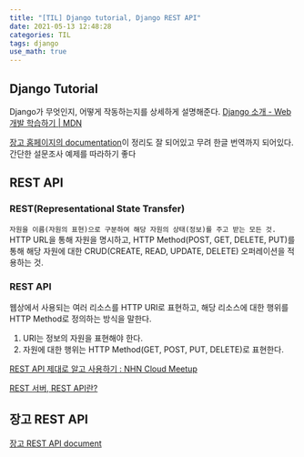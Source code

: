 ```yaml
---
title: "[TIL] Django tutorial, Django REST API"
date: 2021-05-13 12:48:28
categories: TIL
tags: django
use_math: true
---
```


## Django Tutorial


Django가 무엇인지, 어떻게 작동하는지를 상세하게 설명해준다. [Django 소개 - Web 개발 학습하기 | MDN](https://developer.mozilla.org/ko/docs/Learn/Server-side/Django/Introduction)

[장고 홈페이지의 documentation](https://docs.djangoproject.com/ko/3.2/intro/tutorial01/)이 정리도 잘 되어있고 무려 한글 번역까지 되어있다. 간단한 설문조사 예제를 따라하기 좋다 

## REST API

### REST(Representational State Transfer)

`자원을 이름(자원의 표현)으로 구분하여 해당 자원의 상태(정보)를 주고 받는 모든 것.` HTTP URL을 통해 자원을 명시하고, HTTP Method(POST, GET, DELETE, PUT)를 통해 해당 자원에 대한 CRUD(CREATE, READ, UPDATE, DELETE) 오퍼레이션을 적용하는 것.

### REST API

웹상에서 사용되는 여러 리소스를 HTTP URI로 표현하고, 해당 리소스에 대한 행위를 HTTP Method로 정의하는 방식을 말한다.

1. URI는 정보의 자원을 표현해야 한다.
2. 자원에 대한 행위는 HTTP Method(GET, POST, PUT, DELETE)로 표현한다.

[REST API 제대로 알고 사용하기 : NHN Cloud Meetup](https://meetup.toast.com/posts/92)

[REST 서버, REST API란?](https://velog.io/@kjh107704/REST-%EC%84%9C%EB%B2%84-REST-API%EB%9E%80)

## 장고 REST API

[장고 REST API document](https://www.django-rest-framework.org/)
